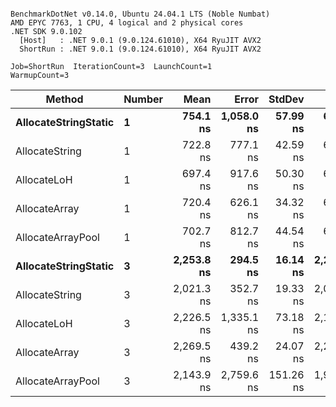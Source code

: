 ```

BenchmarkDotNet v0.14.0, Ubuntu 24.04.1 LTS (Noble Numbat)
AMD EPYC 7763, 1 CPU, 4 logical and 2 physical cores
.NET SDK 9.0.102
  [Host]   : .NET 9.0.1 (9.0.124.61010), X64 RyuJIT AVX2
  ShortRun : .NET 9.0.1 (9.0.124.61010), X64 RyuJIT AVX2

Job=ShortRun  IterationCount=3  LaunchCount=1  
WarmupCount=3  

```
| Method               | Number | Mean       | Error      | StdDev    | Min        | Max        | Gen0   | Gen1   | Allocated |
|--------------------- |------- |-----------:|-----------:|----------:|-----------:|-----------:|-------:|-------:|----------:|
| **AllocateStringStatic** | **1**      |   **754.1 ns** | **1,058.0 ns** |  **57.99 ns** |   **692.5 ns** |   **807.6 ns** | **0.0620** | **0.0610** |   **1.02 KB** |
| AllocateString       | 1      |   722.8 ns |   777.1 ns |  42.59 ns |   676.1 ns |   759.6 ns | 0.0620 | 0.0610 |   1.02 KB |
| AllocateLoH          | 1      |   697.4 ns |   917.6 ns |  50.30 ns |   642.0 ns |   740.3 ns | 0.0620 | 0.0610 |   1.02 KB |
| AllocateArray        | 1      |   720.4 ns |   626.1 ns |  34.32 ns |   682.1 ns |   748.5 ns | 0.0620 | 0.0610 |   1.02 KB |
| AllocateArrayPool    | 1      |   702.7 ns |   812.7 ns |  44.54 ns |   652.9 ns |   738.7 ns | 0.0620 | 0.0610 |   1.02 KB |
| **AllocateStringStatic** | **3**      | **2,253.8 ns** |   **294.5 ns** |  **16.14 ns** | **2,240.2 ns** | **2,271.6 ns** | **0.1869** | **0.1831** |   **3.07 KB** |
| AllocateString       | 3      | 2,021.3 ns |   352.7 ns |  19.33 ns | 2,006.8 ns | 2,043.3 ns | 0.1869 | 0.1831 |   3.07 KB |
| AllocateLoH          | 3      | 2,226.5 ns | 1,335.1 ns |  73.18 ns | 2,158.6 ns | 2,304.0 ns | 0.1869 | 0.1831 |   3.07 KB |
| AllocateArray        | 3      | 2,269.5 ns |   439.2 ns |  24.07 ns | 2,246.4 ns | 2,294.4 ns | 0.1869 | 0.1831 |   3.07 KB |
| AllocateArrayPool    | 3      | 2,143.9 ns | 2,759.6 ns | 151.26 ns | 1,971.4 ns | 2,254.0 ns | 0.1869 | 0.1831 |   3.07 KB |

